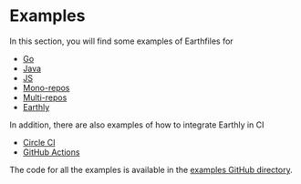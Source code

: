 
# Examples

In this section, you will find some examples of Earthfiles for

* [Go](./go.md)
* [Java](./java.md)
* [JS](./js.md)
* [Mono-repos](./monorepo.md)
* [Multi-repos](./multirepo.md)
* [Earthly](./earthly.md)

In addition, there are also examples of how to integrate Earthly in CI

* [Circle CI](./circle-integration.md)
* [GitHub Actions](./gh-actions-integration.md)

The code for all the examples is available in the [examples GitHub directory](https://github.com/vladaionescu/earthly/tree/master/examples).
